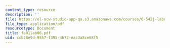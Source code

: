 ```yaml
---
content_type: resource
description: ''
file: https://ol-ocw-studio-app-qa.s3.amazonaws.com/courses/6-542j-laboratory-on-the-physiology-acoustics-and-perception-of-speech-fall-2005/ccb28e9d9557f3954b72eac3a8ce68f5_fa01lab06.pdf
file_type: application/pdf
resourcetype: Document
title: fa01lab06.pdf
uid: ccb28e9d-9557-f395-4b72-eac3a8ce68f5
---
```

